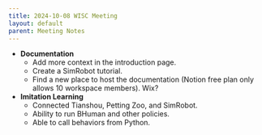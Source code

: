 ```yaml
---
title: 2024-10-08 WISC Meeting
layout: default
parent: Meeting Notes
---
```


- **Documentation**
    - Add more context in the introduction page.
    - Create a SimRobot tutorial.
    - Find a new place to host the documentation (Notion free plan only allows 10 workspace members). Wix?
- **Imitation Learning**
    - Connected Tianshou, Petting Zoo, and SimRobot.
    - Ability to run BHuman and other policies.
    - Able to call behaviors from Python.